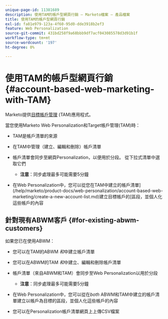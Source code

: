 ```yaml
---
unique-page-id: 11381689
description: 使用TAM的帳戶型網頁行銷 — Marketo檔案 — 產品檔案
title: 使用TAM的帳戶型網頁行銷
exl-id: fa81e979-123a-4f60-95d0-dde3918b2ef3
feature: Web Personalization
source-git-commit: 431bd258f9a68bbb9df7acf043085578d3d91b1f
workflow-type: tm+mt
source-wordcount: '197'
ht-degree: 0%

---
```


# 使用TAM的帳戶型網頁行銷 {#account-based-web-marketing-with-TAM}

Marketo提供[目標帳戶管理](/help/marketo/product-docs/target-account-management/setup-tam/target-account-management-overview.md) (TAM)應用程式。

當您使用Marketo Web Personalization和Target帳戶管理(TAM)時：

* TAM是帳戶清單的來源
* 在TAM中管理（建立、編輯和刪除）帳戶清單
* 帳戶清單會同步至網頁Personalization，以便用於分段。 從下拉式清單中選取它們

   * **注意**：同步處理最多可能需要5分鐘

* 在Web Personalization中，您可以從您在TAM中建立的帳戶清單](/help/marketo/product-docs/web-personalization/account-based-web-marketing/create-a-new-account-list.md)建立目標帳戶的[區段，並個人化這些帳戶的內容

## 針對現有ABWM客戶 {#for-existing-abwm-customers}

如果您已在使用ABWM：

* 您可以在TAM的ABWM _和_&#x200B;中建立帳戶清單
* 您可以在ABWM的TAM _和_&#x200B;中建立、編輯和刪除帳戶清單
* 帳戶清單（來自ABWM和TAM）會同步至Web Personalization以用於分段

   * **注意**：同步處理最多可能需要5分鐘

* 在Web Personalization中，您可以從在&#x200B;_both_ ABWM和TAM中建立的帳戶清單建立以帳戶為目標的區段，並個人化這些帳戶的內容
* 您可以在Personalization帳戶清單網頁上上傳CSV檔案
